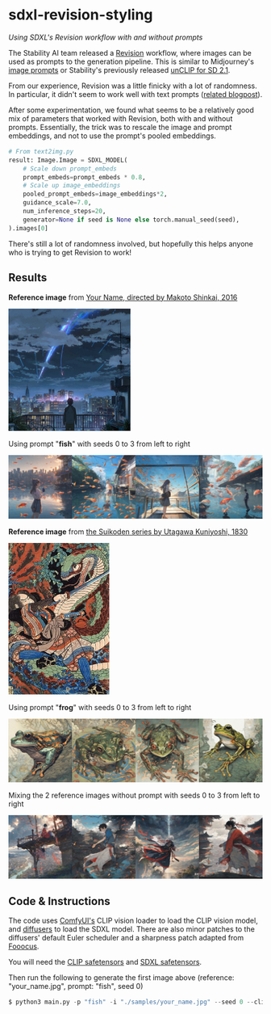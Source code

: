 # sdxl-revision-styling
*Using SDXL's Revision workflow with and without prompts*

The Stability AI team released a [Revision](https://huggingface.co/stabilityai/control-lora#revision) workflow, where images can be used as prompts to the generation pipeline. This is similar to Midjourney's [image prompts](https://docs.midjourney.com/docs/image-prompts) or Stability's previously released [unCLIP for SD 2.1](https://github.com/Stability-AI/stablediffusion/blob/main/doc/UNCLIP.MD).

From our experience, Revision was a little finicky with a lot of randomness. In particular, it didn't seem to work well with text prompts ([related blogpost](https://mybyways.com/blog/sdxl-revision-workflow-in-comfyui)).

After some experimentation, we found what seems to be a relatively good mix of parameters that worked with Revision, both with and without prompts. Essentially, the trick was to rescale the image and prompt embeddings, and not to use the prompt's pooled embeddings.

```python
# From text2img.py
result: Image.Image = SDXL_MODEL(
    # Scale down prompt_embeds
    prompt_embeds=prompt_embeds * 0.8,
    # Scale up image_embeddings
    pooled_prompt_embeds=image_embeddings*2,
    guidance_scale=7.0,
    num_inference_steps=20,
    generator=None if seed is None else torch.manual_seed(seed),
).images[0]
```

There's still a lot of randomness involved, but hopefully this helps anyone who is trying to get Revision to work!



## Results

**Reference image** from [Your Name, directed by Makoto Shinkai, 2016](https://en.wikipedia.org/wiki/Your_Name)

<img src="./samples/your_name.jpg" style="zoom:25%;" />

Using prompt "**fish**" with seeds 0 to 3 from left to right

![](./results/your_name_fish_0-3.jpg)



**Reference image** from [the Suikoden series by Utagawa Kuniyoshi, 1830](https://en.wikipedia.org/wiki/Ukiyo-e#/media/File:Kuniyoshi_Utagawa,_Suikoden_Series_4.jpg)

<img src="./samples/suikoden.jpg" style="zoom:50%;" />

Using prompt "**frog**" with seeds 0 to 3 from left to right

![](./results/suikoden_frog_0-3.jpg)



Mixing the 2 reference images without prompt with seeds 0 to 3 from left to right

![](./results/your_name_suikoden_0-3.jpg)



## Code & Instructions

The code uses [ComfyUI's](https://github.com/comfyanonymous/ComfyUI) CLIP vision loader to load the CLIP vision model, and [diffusers](https://github.com/huggingface/diffusers) to load the SDXL model. There are also minor patches to the diffusers' default Euler scheduler and a sharpness patch adapted from [Fooocus](https://github.com/lllyasviel/Fooocus).

You will need the [CLIP safetensors](https://huggingface.co/stabilityai/control-lora/blob/main/revision/clip_vision_g.safetensors) and [SDXL safetensors](https://huggingface.co/stabilityai/stable-diffusion-xl-base-1.0/blob/main/sd_xl_base_1.0_0.9vae.safetensors).

Then run the following to generate the first image above (reference: "your_name.jpg", prompt: "fish", seed 0)

```python
$ python3 main.py -p "fish" -i "./samples/your_name.jpg" --seed 0 --clip_model "PATH_TO_CLIP_SAFETENSORS" --sdxl_model "PATH_TO_SDXL_SAFETENSORS"
```

